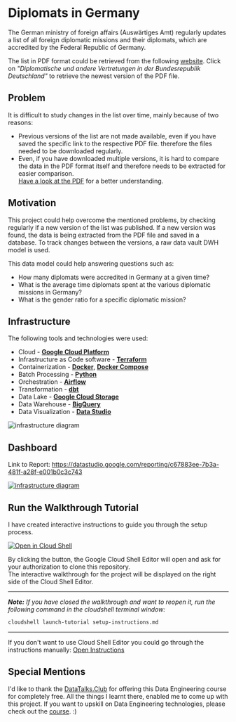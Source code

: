 # Diplomats in Germany



The German ministry of foreign affairs (Auswärtiges Amt) regularly updates a list of all foreign diplomatic missions and their diplomats, which are accredited by the Federal Republic of Germany.

The list in PDF format could be retrieved from the following [website](https://www.auswaertiges-amt.de/de/ReiseUndSicherheit/diplomatische-vertretungen-in-deutschland/199678?openAccordionId=item-199682-0-panel). Click on *"Diplomatische und andere Vertretungen in der Bundesrepublik Deutschland"* to retrieve the newest version of the PDF file.

## Problem
It is difficult to study changes in the list over time, mainly because of two reasons:
- Previous versions of the list are not made available, even if you have saved the specific link to the respective PDF file. therefore the files needed to be downloaded regularly.
- Even, if you have downloaded multiple versions, it is hard to compare the data in the PDF format itself and therefore needs to be extracted for easier comparison.  
[Have a look at the PDF](https://www.auswaertiges-amt.de/blob/199684/c35dae946fa87b4e98973889e1aaf791/vertretungenfremderstaatendl-data.pdf) for a better understanding.

## Motivation
This project could help overcome the mentioned problems, by checking regularly if a new version of the list was published. If a new version was found, the data is being extracted from the PDF file and saved in a database. To track changes between the versions, a raw data vault DWH model is used.

This data model could help answering questions such as:
- How many diplomats were accredited in Germany at a given time?
- What is the average time diplomats spent at the various diplomatic missions in Germany?
- What is the gender ratio for a specific diplomatic mission?

## Infrastructure

The following tools and technologies were used:

- Cloud - [**Google Cloud Platform**](https://cloud.google.com)
- Infrastructure as Code software - [**Terraform**](https://www.terraform.io)
- Containerization - [**Docker**](https://www.docker.com), [**Docker Compose**](https://docs.docker.com/compose/)
- Batch Processing - [**Python**](https://www.python.org)
- Orchestration - [**Airflow**](https://airflow.apache.org)
- Transformation - [**dbt**](https://www.getdbt.com)
- Data Lake - [**Google Cloud Storage**](https://cloud.google.com/storage)
- Data Warehouse - [**BigQuery**](https://cloud.google.com/bigquery)
- Data Visualization - [**Data Studio**](https://datastudio.google.com/overview)

![infrastructure diagram](https://www.lorenz-hertel.net/arch_1.jpg "Infrastructure")

## Dashboard

Link to Report: 
https://datastudio.google.com/reporting/c67883ee-7b3a-481f-a28f-e001b0c3c743


[![infrastructure diagram](https://www.lorenz-hertel.net/dashboard.png "Infrastructure")](https://datastudio.google.com/reporting/c67883ee-7b3a-481f-a28f-e001b0c3c743)


## Run the Walkthrough Tutorial

I have created interactive instructions to guide you through the setup process.

[![Open in Cloud Shell](https://gstatic.com/cloudssh/images/open-btn.svg)](https://console.cloud.google.com/cloudshell/editor?cloudshell_git_repo=https://github.com/LoHertel/diplomats-in-germany&cloudshell_tutorial=project-walkthrough.md)

By clicking the button, the Google Cloud Shell Editor will open and ask for your authorization to clone this repository.  
The interactive walkthrough for the project will be displayed on the right side of the Cloud Shell Editor.

***
***Note:** If you have closed the walkthrough and want to reopen it, run the following command in the cloudshell terminal window:*
```sh
cloudshell launch-tutorial setup-instructions.md
```
***

If you don't want to use Cloud Shell Editor you could go through the instructions manually: [Open Instructions](project-walkthrough.md)


## Special Mentions
I'd like to thank the [DataTalks.Club](https://datatalks.club) for offering this Data Engineering course for completely free. All the things I learnt there, enabled me to come up with this project. If you want to upskill on Data Engineering technologies, please check out the [course](https://github.com/DataTalksClub/data-engineering-zoomcamp). :)